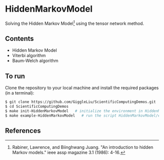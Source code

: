 # HiddenMarkovModel

Solving the Hidden Markov Model[^Rabiner1986] using the tensor network method.

## Contents

- Hidden Markov Model
- Viterbi algorithm
- Baum-Welch algorithm

## To run

Clone the repository to your local machine and install the required packages (in a terminal):

```bash
$ git clone https://github.com/GiggleLiu/ScientificComputingDemos.git
$ cd ScientificComputingDemos
$ make init-HiddenMarkovModel   # initialize the environment in HiddenMarkovModel and HiddenMarkovModel/examples
$ make example-HiddenMarkovModel   # run the script HiddenMarkovModel/examples/main.jl
```


## References
[^Rabiner1986]: Rabiner, Lawrence, and Biinghwang Juang. "An introduction to hidden Markov models." ieee assp magazine 3.1 (1986): 4-16.